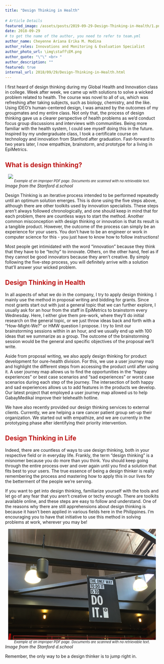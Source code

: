 ```yaml
---
title: "Design Thinking in Health"

# Article Details
featured_image: /assets/posts/2019-09-29-Design-Thinking-in-Health/1.png
date: 2018-09-29
# to get the name of the author, you need to refer to team.yml
author_name: Cheyenne Ariana Erika M. Modina
author_roles: Innovations and Monitoring & Evaluation Specialist
author_photo_url: \img\staff\EM.png
author_quote: "\"\" <br> "
author_description: "" 
featured: true
internal_url: 2018/09/29/Design-Thinking-in-Health.html
---
```


I first heard of design thinking during my Global Health and Innovation class in college. Week after week, we came up with solutions to solve a wicked problem related to health. The course was novel to all of us, which was refreshing after taking subjects, such as biology, chemistry, and the like. Using IDEO’s human-centered design, I was amazed by the outcomes of my groupmates and my entire class. Not only that, the process of design thinking gave us a clearer perspective of health problems as we’d conduct focus group discussions and interviews with communities. Being more familiar with the health system, I could see myself doing this in the future. Inspired by my undergraduate class, I took a certificate course on technology and innovation from Stanford after graduation. Fast-forward to two years later, I now empathize, brainstorm, and prototype for a living in EpiMetrics. 

<h2 style="color: #bd1515;">What is design thinking? </h2>

<div style="width:image width px; font-size:80%; text-align:center; font-style:italic;"><img src="/posts/2018-09-29-Design-Thinking-in-Health\1.png" 
    style="max-width:calc(100% - 20px);;
    display: block;
    margin-left: auto;
    margin-right: auto;"/>Example of an improper PDF page. Documents are scanned with no retrievable text.
</div>
<i>Image from the Stanford d.school</i>

Design Thinking is an iterative process intended to be performed repeatedly until an optimum solution emerges. This is done using the five steps above, although there are other toolkits used by innovation specialists. These steps aren’t always followed chronologically, and one should keep in mind that for each problem, there are countless ways to start the method. Another common misconception with design thinking or innovation is that its result is a tangible product. However, the outcome of the process can simply be an experience for your users. You don’t have to be an engineer or work in computer science for this - you just have to know how to follow instructions! 

Most people get intimidated with the word “innovation” because they think that they have to be “techy” to innovate. Others, on the other hand, feel as if they cannot be good innovators because they aren’t creative. By simply following the five-step process, you will definitely arrive with a solution that’ll answer your wicked problem. 

<h2 style="color: #bd1515;">Design Thinking in Health </h2>

In all aspects of what we do in the company, I try to apply design thinking. I mainly use the method in proposal writing and bidding for grants. Since most grants start out with just a general topic that we can further explore, I usually ask for an hour from the staff in EpiMetrics to brainstorm every Wednesday. Here, I either give them pre-work, where they’ll do initial research on the general topic, or we just throw ideas back and forth with a “How-Might-We?” or HMW question I propose. I try to limit our brainstorming sessions within in an hour, and we usually end up with 100 ideas that we summarize as a group. The outcome of the brainstorming session would be the general and specific objectives of the proposal we’ll write. 

Aside from proposal writing, we also apply design thinking for product development for oure-health division. For this, we use a user journey map and highlight the different steps from accessing the product until after using it. A user journey map allows us to find the opportunities in the “happy experiences” or best case scenarios and “sad experiences” or worst case scenarios during each step of the journey. The intersection of  both happy and sad experiences allows us to add features in the products we develop. Our latest project that employed a user journey map allowed us to help GabayMedikal improve their telehealth hotline. 

We have also recently provided our design thinking services to external clients. Currently, we are helping a rare cancer patient group set-up their organization. We started out with empathize, and we are currently in the prototyping phase after identifying their priority intervention. 

<h2 style="color: #bd1515;">Design Thinking in Life </h2>

Indeed, there are countless of ways to use design thinking, both in your respective field or in everyday life. Frankly, the term “design thinking” is a misnomer because you do more than you think. You should keep going through the entire process over and over again until you find a solution that fits best to your users. The true essence of being a design thinker is really remembering the process and mastering how to apply this in our lives for the betterment of the people we’re serving. 

If you want to get into design thinking, familiarize yourself with the tools and let go of any fear that you aren’t creative or techy enough. There are toolkits available online, and these steps are easy to follow and understand. One of the reasons why there are still apprehensions about design thinking is because it hasn’t been applied in various fields here in the Philippines. I’m encouraging you to have that initiative to use this method in solving problems at work, wherever you may be! 

<div style="width:image width px; font-size:80%; text-align:center; font-style:italic;"><img src="/assets/posts/2019-09-29-Design-Thinking-in-Health/2.png" 
    style="max-width:calc(100% - 20px);;
    display: block;
    margin-left: auto;
    margin-right: auto;"/>Example of an improper PDF page. Documents are scanned with no retrievable text.
</div>
<i>Image from the Stanford d.school</i>

Remember, the only way to be a design thinker is to jump right in. 


